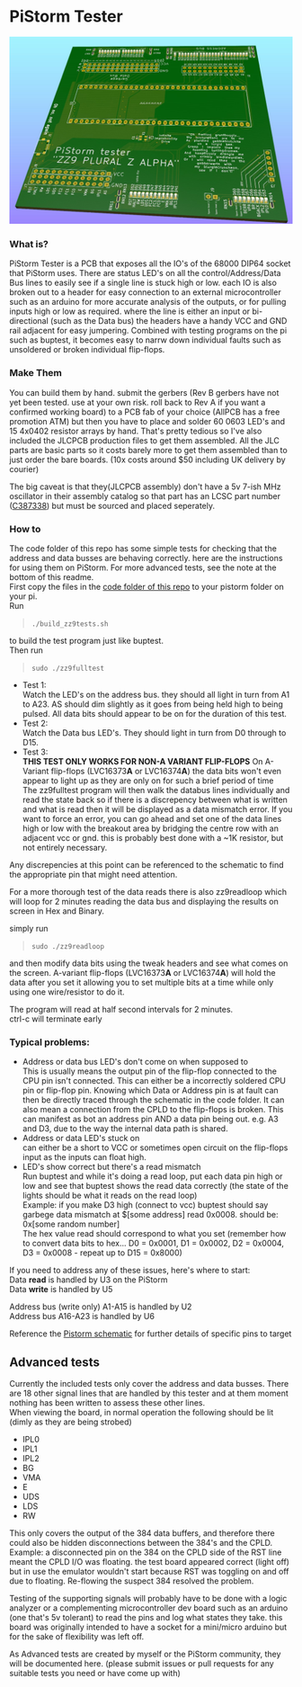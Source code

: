 # PiStorm Tester
![image](https://github.com/abrugsch/PistormTester/raw/main/pics/zz9-top-render.jpg)

### What is?
PiStorm Tester is a PCB that exposes all the IO's of the 68000 DIP64 socket that PiStorm uses. There are status LED's on all the control/Address/Data Bus lines to easily see if a single line is stuck high or low. each IO is also broken out to a header for easy connection to an external microcontroller such as an arduino for more accurate analysis of the outputs, or for pulling inputs high or low as required. where the line is either an input or bi-directional (such as the Data bus) the headers have a handy VCC and GND rail adjacent for easy jumpering. 
Combined with testing programs on the pi such as buptest, it becomes easy to narrw down individual faults such as unsoldered or broken individual flip-flops.

### Make Them
You can build them by hand. submit the gerbers (Rev B gerbers have not yet been tested. use at your own risk. roll back to Rev A if you want a confirmed working board) to a PCB fab of your choice (AllPCB has a free promotion ATM) but then you have to place and solder 60 0603 LED's and 15 4x0402 resistor arrays by hand. That's pretty tedious so I've also included the JLCPCB production files to get them assembled. All the JLC parts are basic parts so it costs barely more to get them assembled than to just order the bare boards. (10x costs around $50 including UK delivery by courier)

The big caveat is that they(JLCPCB assembly) don't have a 5v 7-ish MHz oscillator in their assembly catalog so that part has an LCSC part number ([C387338](https://lcsc.com/product-detail/Oscillators_Shenzhen-SCTF-Elec-S3D8-000000A20F30T_C387338.html)) but must be sourced and placed seperately.

### How to
The code folder of this repo has some simple tests for checking that the address and data busses are behaving correctly. here are the instructions for using them on PiStorm. For more advanced tests, see the note at the bottom of this readme.    
First copy the files in the [code folder of this repo](https://github.com/abrugsch/PistormTester/tree/main/code) to your pistorm folder on your pi.  
Run  
> ```./build_zz9tests.sh```  

to build the test program just like buptest.  
Then run  
> ```sudo ./zz9fulltest```  

* Test 1:  
Watch the LED's on the address bus. they should all light in turn from A1 to A23. AS should dim slightly as it goes from being held high to being pulsed. All data bits should appear to be on for the duration of this test.
* Test 2:  
Watch the Data bus LED's. They should light in turn from D0 through to D15.  
* Test 3:  
**THIS TEST ONLY WORKS FOR NON-A VARIANT FLIP-FLOPS** On A-Variant flip-flops (LVC16373**A** or LVC16374**A**) the data bits won't even appear to light up as they are only on for such a brief period of time  
The zz9fulltest program will then walk the databus lines individually and read the state back so if there is a discrepency between what is written and what is read then it will be displayed as a data mismatch error.
If you want to force an error, you can go ahead and set one of the data lines high or low with the breakout area by bridging the centre row with an adjacent vcc or gnd. this is probably best done with a ~1K resistor, but not entirely necessary.

Any discrepencies at this point can be referenced to the schematic to find the appropriate pin that might need attention.

For a more thorough test of the data reads there is also zz9readloop which will loop for 2 minutes reading the data bus and displaying the results on screen in Hex and Binary.

simply run  
> ```sudo ./zz9readloop```  

and then modify data bits using the tweak headers and see what comes on the screen. A-variant flip-flops (LVC16373**A** or LVC16374**A**) will hold the data after you set it allowing you to set multiple bits at a time while only using one wire/resistor to do it.

The program will read at half second intervals for 2 minutes.  
ctrl-c will terminate early

### Typical problems: 
* Address or data bus LED's don't come on when supposed to  
This is usually means the output pin of the flip-flop connected to the CPU pin isn't connected. This can either be a incorrectly soldered CPU pin or flip-flop pin. Knowing which Data or Address pin is at fault can then be directly traced through the schematic in the code folder. It can also mean a connection from the CPLD to the flip-flops is broken. This can manifest as bot an address pin AND a data pin being out. e.g. A3 and D3, due to the way the internal data path is shared.  
* Address or data LED's stuck on  
can either be a short to VCC or sometimes open circuit on the flip-flops input as the inputs can float high.
* LED's show correct but there's a read mismatch  
Run buptest and while it's doing a read loop, put each data pin high or low and see that buptest shows the read data correctly (the state of the lights should be what it reads on the read loop)  
Example: if you make D3 high (connect to vcc) buptest should say garbege data mismatch at $[some address] read 0x0008. should be: 0x[some random number]  
The hex value read should correspond to what you set (remember how to convert data bits to hex... D0 = 0x0001, D1 = 0x0002, D2 = 0x0004, D3 = 0x0008 - repeat up to D15 = 0x8000)

If you need to address any of these issues, here's where to start:  
Data **read** is handled by U3 on the PiStorm  
Data **write** is handled by U5

Address bus (write only) A1-A15 is handled by U2  
Address bus A16-A23 is handled by U6

Reference the [Pistorm schematic](https://github.com/abrugsch/PistormTester/blob/main/code/Pistorm_Rev_B_schematic.pdf) for further details of specific pins to target 

## Advanced tests
Currently the included tests only cover the address and data busses. There are 18 other signal lines that are handled by this tester and at them moment nothing has been written to assess these other lines.  
When viewing the board, in normal operation the following should be lit (dimly as they are being strobed)  
* IPL0
* IPL1
* IPL2
* BG
* VMA
* E
* UDS
* LDS
* RW

This only covers the output of the 384 data buffers, and therefore there could also be hidden disconnections between the 384's and the CPLD.  
Example: a disconnected pin on the 384 on the CPLD side of the RST line meant the CPLD I/O was floating. the test board appeared correct (light off) but in use the emulator wouldn't start because RST was toggling on and off due to floating. Re-flowing the suspect 384 resolved the problem.

Testing of the supporting signals will probably have to be done with a logic analyzer or a complementing microcontroller dev board such as an arduino (one that's 5v tolerant) to read the pins and log what states they take. this board was originally intended to have a socket for a mini/micro arduino but for the sake of flexibility was left off.

As Advanced tests are created by myself or the PiStorm community, they will be documented here. (please submit issues or pull requests for any suitable tests you need or have come up with)

